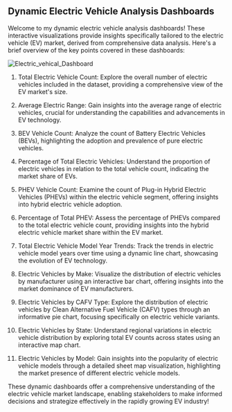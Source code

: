 ## Dynamic Electric Vehicle Analysis Dashboards

Welcome to my dynamic electric vehicle analysis dashboards! These interactive visualizations provide insights specifically tailored to the electric vehicle (EV) market, derived from comprehensive data analysis. Here's a brief overview of the key points covered in these dashboards:

![Electric_vehical_Dashboard](https://github.com/Hemant190894/main/assets/145144520/a13d2aa7-bfef-4d7d-8c9e-70301e5d79a1)

1) Total Electric Vehicle Count: Explore the overall number of electric vehicles included in the dataset, providing a comprehensive view of the EV market's size.

2) Average Electric Range: Gain insights into the average range of electric vehicles, crucial for understanding the capabilities and advancements in EV technology.

3) BEV Vehicle Count: Analyze the count of Battery Electric Vehicles (BEVs), highlighting the adoption and prevalence of pure electric vehicles.

4) Percentage of Total Electric Vehicles: Understand the proportion of electric vehicles in relation to the total vehicle count, indicating the market share of EVs.

5) PHEV Vehicle Count: Examine the count of Plug-in Hybrid Electric Vehicles (PHEVs) within the electric vehicle segment, offering insights into hybrid electric vehicle adoption.

6) Percentage of Total PHEV: Assess the percentage of PHEVs compared to the total electric vehicle count, providing insights into the hybrid electric vehicle market share within the EV market.

7) Total Electric Vehicle Model Year Trends: Track the trends in electric vehicle model years over time using a dynamic line chart, showcasing the evolution of EV technology.

8) Electric Vehicles by Make: Visualize the distribution of electric vehicles by manufacturer using an interactive bar chart, offering insights into the market dominance of EV manufacturers.

9) Electric Vehicles by CAFV Type: Explore the distribution of electric vehicles by Clean Alternative Fuel Vehicle (CAFV) types through an informative pie chart, focusing specifically on electric vehicle variants.

10) Electric Vehicles by State: Understand regional variations in electric vehicle distribution by exploring total EV counts across states using an interactive map chart.

11) Electric Vehicles by Model: Gain insights into the popularity of electric vehicle models through a detailed sheet map visualization, highlighting the market presence of different electric vehicle models.

These dynamic dashboards offer a comprehensive understanding of the electric vehicle market landscape, enabling stakeholders to make informed decisions and strategize effectively in the rapidly growing EV industry!
